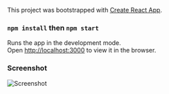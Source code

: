This project was bootstrapped with [Create React App](https://github.com/facebookincubator/create-react-app).

### `npm install` then `npm start`

Runs the app in the development mode.<br>
Open [http://localhost:3000](http://localhost:3000) to view it in the browser.

### Screenshot

![Screenshot](/../screenshot/Capture.JPG?raw=true "Screenshot")